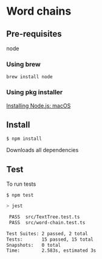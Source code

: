 # Word chains

## Pre-requisites

node

### Using brew

`brew install node`

### Using pkg installer

[Installing Node.js: macOS](https://nodesource.com/blog/installing-nodejs-tutorial-mac-os-x/)

## Install

`$ npm install`

Downloads all dependencies

## Test

To run tests

`$ npm test`

```bash
> jest

 PASS  src/TextTree.test.ts
 PASS  src/word-chain.test.ts

Test Suites: 2 passed, 2 total
Tests:       15 passed, 15 total
Snapshots:   0 total
Time:        2.583s, estimated 3s
```

###
